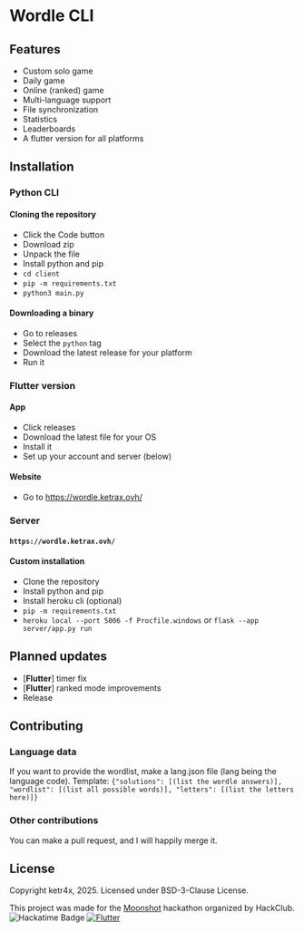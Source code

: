 # Wordle CLI
## Features
- Custom solo game
- Daily game
- Online (ranked) game
- Multi-language support
- File synchronization
- Statistics
- Leaderboards
- A flutter version for all platforms

## Installation
### Python CLI
#### Cloning the repository
- Click the Code button
- Download zip
- Unpack the file
- Install python and pip
- `cd client`
- `pip -m requirements.txt`
- `python3 main.py`
#### Downloading a binary
- Go to releases
- Select the `python` tag
- Download the latest release for your platform
- Run it
### Flutter version
#### App
- Click releases
- Download the latest file for your OS
- Install it
- Set up your account and server (below)
#### Website
- Go to https://wordle.ketrax.ovh/
### Server
#### `https://wordle.ketrax.ovh/`
#### Custom installation
- Clone the repository
- Install python and pip
- Install heroku cli (optional)
- `pip -m requirements.txt`
- `heroku local --port 5006 -f Procfile.windows` or `flask --app server/app.py run`
## Planned updates
- [**Flutter**] timer fix
- [**Flutter**] ranked mode improvements
- Release
## Contributing
### Language data
If you want to provide the wordlist, make a lang.json file (lang being the language code).
Template: `{"solutions": [(list the wordle answers)], "wordlist": [(list all possible words)], "letters": [(list the letters here)]}`
### Other contributions
You can make a pull request, and I will happily merge it.
## License
Copyright ketr4x, 2025. Licensed under BSD-3-Clause License.

This project was made for the [Moonshot](https://moonshot.hack.club/1016) hackathon organized by HackClub.
![Hackatime Badge](https://hackatime-badge.hackclub.com/U08RQEP53HA/wordle-cli)
[![Flutter](https://github.com/ketr4x/wordle-cli/actions/workflows/flutter.yml/badge.svg)](https://github.com/ketr4x/wordle-cli/actions/workflows/flutter.yml)